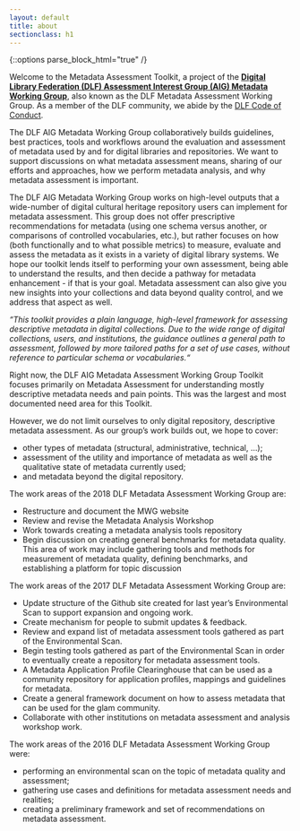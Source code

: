 ```yaml
---
layout: default
title: about
sectionclass: h1
---
```

{::options parse_block_html="true" /}

Welcome to the Metadata Assessment Toolkit, a project of the **[Digital Library Federation (DLF) Assessment Interest Group (AIG) Metadata Working Group](https://wiki.diglib.org/Assessment:Metadata)**, also known as the DLF Metadata Assessment Working Group. As a member of the DLF community, we abide by the [DLF Code of Conduct](https://www.diglib.org/about/code-of-conduct/).

The DLF AIG Metadata Working Group collaboratively builds guidelines, best practices, tools and workflows around the evaluation and assessment of metadata used by and for digital libraries and repositories. We want to support discussions on what metadata assessment means, sharing of our efforts and approaches, how we perform metadata analysis, and why metadata assessment is important.

The DLF AIG Metadata Working Group works on high-level outputs that a wide-number of digital cultural heritage repository users can implement for metadata assessment. This group does not offer prescriptive recommendations for metadata (using one schema versus another, or comparisons of controlled vocabularies, etc.), but rather focuses on how (both functionally and to what possible metrics) to measure, evaluate and assess the metadata as it exists in a variety of digital library systems. We hope our toolkit lends itself to performing your own assessment, being able to understand the results, and then decide a pathway for metadata enhancement - if that is your goal. Metadata assessment can also give you new insights into your collections and data beyond quality control, and we address that aspect as well.

*“This toolkit provides a plain language, high-level framework for assessing descriptive metadata in digital collections. Due to the wide range of digital collections, users, and institutions, the guidance outlines a general path to assessment, followed by more tailored paths for a set of use cases, without reference to particular schema or vocabularies.“*

Right now, the DLF AIG Metadata Assessment Working Group Toolkit focuses primarily on Metadata Assessment for understanding mostly descriptive metadata needs and pain points. This was the largest and most documented need area for this Toolkit.

However, we do not limit ourselves to only digital repository, descriptive metadata assessment. As our group’s work builds out, we hope to cover:
    
* other types of metadata (structural, administrative, technical, …);
* assessment of the utility and importance of metadata as well as the qualitative state of metadata currently used;
* and metadata beyond the digital repository.

The work areas of the 2018 DLF Metadata Assessment Working Group are:

* Restructure and document the MWG website
* Review and revise the Metadata Analysis Workshop
* Work towards creating a metadata analysis tools repository
* Begin discussion on creating general benchmarks for metadata quality. This area of work may include gathering tools and methods for measurement of metadata quality, defining benchmarks, and establishing a platform for topic discussion


The work areas of the 2017 DLF Metadata Assessment Working Group are:

* Update structure of the Github site created for last year’s Environmental Scan to support expansion and ongoing work.
* Create mechanism for people to submit updates & feedback.
* Review and expand list of metadata assessment tools gathered as part of the Environmental Scan. 
* Begin testing tools gathered as part of the Environmental Scan in order to eventually create a repository for metadata assessment tools.
* A Metadata Application Profile Clearinghouse that can be used as a community repository for application profiles, mappings and guidelines for metadata.
* Create a general framework document on how to assess metadata that can be used for the glam community.
* Collaborate with other institutions on metadata assessment and analysis workshop work.

The work areas of the 2016 DLF Metadata Assessment Working Group were:
 
* performing an environmental scan on the topic of metadata quality and assessment;
* gathering use cases and definitions for metadata assessment needs and realities;
* creating a preliminary framework and set of recommendations on metadata assessment.